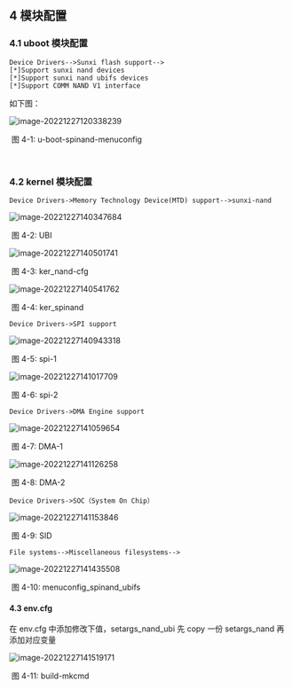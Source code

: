 ## 4 模块配置

### 4.1 uboot 模块配置

```
Device Drivers-->Sunxi flash support-->
[*]Support sunxi nand devices
[*]Support sunxi nand ubifs devices
[*]Support COMM NAND V1 interface
```



如下图：

![image-20221227120338239](https://photos.100ask.net/Tina-Sdk/LinuxSPINANDDevelopmentGuide_003.png)

​																	图 4-1: u-boot-spinand-menuconfig

​	

### 4.2 kernel 模块配置

```
Device Drivers->Memory Technology Device(MTD) support-->sunxi-nand
```

![image-20221227140347684](https://photos.100ask.net/Tina-Sdk/LinuxSPINANDDevelopmentGuide_004.png)

​																	图 4-2: UBI

![image-20221227140501741](https://photos.100ask.net/Tina-Sdk/LinuxSPINANDDevelopmentGuide_005.png)

​																	图 4-3: ker_nand-cfg

![image-20221227140541762](https://photos.100ask.net/Tina-Sdk/LinuxSPINANDDevelopmentGuide_006.png)

​																	图 4-4: ker_spinand

```
Device Drivers->SPI support
```

![image-20221227140943318](https://photos.100ask.net/Tina-Sdk/LinuxSPINANDDevelopmentGuide_007.png)

​																图 4-5: spi-1

![image-20221227141017709](https://photos.100ask.net/Tina-Sdk/LinuxSPINANDDevelopmentGuide_008.png)

​																图 4-6: spi-2



```
Device Drivers->DMA Engine support
```



![image-20221227141059654](https://photos.100ask.net/Tina-Sdk/LinuxSPINANDDevelopmentGuide_009.png)

​																图 4-7: DMA-1

![image-20221227141126258](https://photos.100ask.net/Tina-Sdk/LinuxSPINANDDevelopmentGuide_0010.png)

​																图 4-8: DMA-2



```
Device Drivers->SOC（System On Chip）
```

![image-20221227141153846](https://photos.100ask.net/Tina-Sdk/LinuxSPINANDDevelopmentGuide_0011.png)

​																图 4-9: SID



```
File systems-->Miscellaneous filesystems-->
```

![image-20221227141435508](https://photos.100ask.net/Tina-Sdk/LinuxSPINANDDevelopmentGuide_0012.png)

​																图 4-10: menuconfig_spinand_ubifs



#### 4.3 env.cfg

在 env.cfg 中添加修改下值，setargs_nand_ubi 先 copy 一份 setargs_nand 再添加对应变量

![image-20221227141519171](https://photos.100ask.net/Tina-Sdk/LinuxSPINANDDevelopmentGuide_0013.png)

​																图 4-11: build-mkcmd
